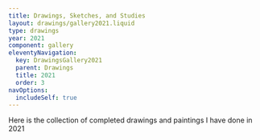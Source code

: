 ```yaml
---
title: Drawings, Sketches, and Studies
layout: drawings/gallery2021.liquid
type: drawings
year: 2021
component: gallery
eleventyNavigation:
  key: DrawingsGallery2021
  parent: Drawings
  title: 2021
  order: 3
navOptions:
  includeSelf: true
---
```


Here is the collection of completed drawings and paintings I have done in 2021
